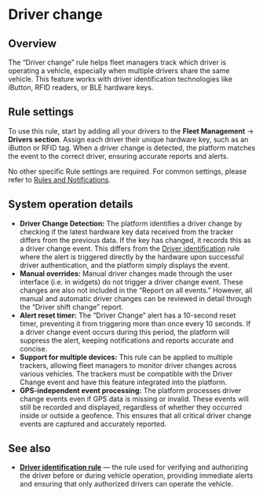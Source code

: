 # Driver change

## Overview

The “Driver change” rule helps fleet managers track which driver is operating a vehicle, especially when multiple drivers share the same vehicle. This feature works with driver identification technologies like iButton, RFID readers, or BLE hardware keys.

## Rule settings

To use this rule, start by adding all your drivers to the **Fleet Management** → **Drivers section**. Assign each driver their unique hardware key, such as an iButton or RFID tag. When a driver change is detected, the platform matches the event to the correct driver, ensuring accurate reports and alerts.

No other specific Rule settings are required. For common settings, please refer to [Rules and Notifications](../../rules-and-notifications.md).

## System operation details

- **Driver Change Detection:** The platform identifies a driver change by checking if the latest hardware key data received from the tracker differs from the previous data. If the key has changed, it records this as a driver change event. This differs from the [Driver identification](driver-identification.md) rule where the alert is triggered directly by the hardware upon successful driver authentication, and the platform simply displays the event.
- **Manual overrides:** Manual driver changes made through the user interface (i.e. in widgets) do not trigger a driver change event. These changes are also not included in the “Report on all events.” However, all manual and automatic driver changes can be reviewed in detail through the “Driver shift change” report.
- **Alert reset timer:** The “Driver Change” alert has a 10-second reset timer, preventing it from triggering more than once every 10 seconds. If a driver change event occurs during this period, the platform will suppress the alert, keeping notifications and reports accurate and concise.
- **Support for multiple devices:** This rule can be applied to multiple trackers, allowing fleet managers to monitor driver changes across various vehicles. The trackers must be compatible with the Driver Change event and have this feature integrated into the platform.
- **GPS-independent event processing:** The platform processes driver change events even if GPS data is missing or invalid. These events will still be recorded and displayed, regardless of whether they occurred inside or outside a geofence. This ensures that all critical driver change events are captured and accurately reported.

## See also

- [**Driver identification rule**](driver-identification.md) — the rule used for verifying and authorizing the driver before or during vehicle operation, providing immediate alerts and ensuring that only authorized drivers can operate the vehicle.